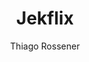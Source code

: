 ---
title: Jekflix
github: https://github.com/thiagorossener/jekflix-template
demo: https://jekflix.rossener.com/
author: Thiago Rossener
ssg:
  - Jekyll
cms:
  - No Cms
---